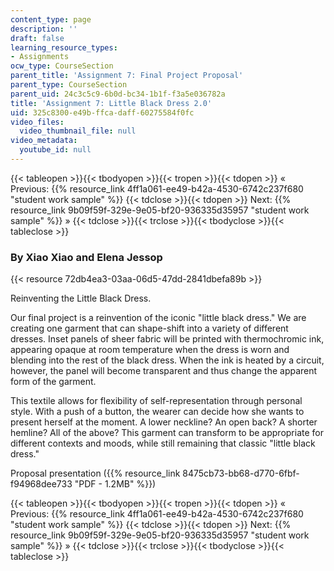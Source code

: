 ```yaml
---
content_type: page
description: ''
draft: false
learning_resource_types:
- Assignments
ocw_type: CourseSection
parent_title: 'Assignment 7: Final Project Proposal'
parent_type: CourseSection
parent_uid: 24c3c5c9-6b0d-bc34-1b1f-f3a5e036782a
title: 'Assignment 7: Little Black Dress 2.0'
uid: 325c8300-e49b-ffca-daff-60275584f0fc
video_files:
  video_thumbnail_file: null
video_metadata:
  youtube_id: null
---
```

{{< tableopen >}}{{< tbodyopen >}}{{< tropen >}}{{< tdopen >}}
« Previous: {{% resource_link 4ff1a061-ee49-b42a-4530-6742c237f680 "student work sample" %}}
{{< tdclose >}}{{< tdopen >}}
Next: {{% resource_link 9b09f59f-329e-9e05-bf20-936335d35957 "student work sample" %}} »
{{< tdclose >}}{{< trclose >}}{{< tbodyclose >}}{{< tableclose >}}

### By Xiao Xiao and Elena Jessop

{{< resource 72db4ea3-03aa-06d5-47dd-2841dbefa89b >}}

Reinventing the Little Black Dress.

Our final project is a reinvention of the iconic "little black dress." We are creating one garment that can shape-shift into a variety of different dresses. Inset panels of sheer fabric will be printed with thermochromic ink, appearing opaque at room temperature when the dress is worn and blending into the rest of the black dress. When the ink is heated by a circuit, however, the panel will become transparent and thus change the apparent form of the garment.

This textile allows for flexibility of self-representation through personal style. With a push of a button, the wearer can decide how she wants to present herself at the moment. A lower neckline? An open back? A shorter hemline? All of the above? This garment can transform to be appropriate for different contexts and moods, while still remaining that classic "little black dress."

Proposal presentation ({{% resource_link 8475cb73-bb68-d770-6fbf-f94968dee733 "PDF - 1.2MB" %}})

{{< tableopen >}}{{< tbodyopen >}}{{< tropen >}}{{< tdopen >}}
« Previous: {{% resource_link 4ff1a061-ee49-b42a-4530-6742c237f680 "student work sample" %}}
{{< tdclose >}}{{< tdopen >}}
Next: {{% resource_link 9b09f59f-329e-9e05-bf20-936335d35957 "student work sample" %}} »
{{< tdclose >}}{{< trclose >}}{{< tbodyclose >}}{{< tableclose >}}